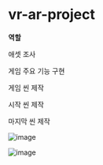 # vr-ar-project

**역할**

애셋 조사

게임 주요 기능 구현

게임 씬 제작

시작 씬 제작

마지막 씬 제작

![image](https://user-images.githubusercontent.com/74764725/122208147-ea5d2800-cedd-11eb-9627-ee2fd7598285.png)

![image](https://user-images.githubusercontent.com/74764725/122208322-1ed0e400-cede-11eb-9e11-e0179f034627.png)

